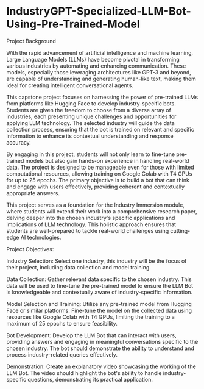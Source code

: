 # IndustryGPT-Specialized-LLM-Bot-Using-Pre-Trained-Model
Project Background

With the rapid advancement of artificial intelligence and machine learning, Large Language Models (LLMs) have become pivotal in transforming various industries by automating and enhancing communication. These models, especially those leveraging architectures like GPT-3 and beyond, are capable of understanding and generating human-like text, making them ideal for creating intelligent conversational agents.

This capstone project focuses on harnessing the power of pre-trained LLMs from platforms like Hugging Face to develop industry-specific bots. Students are given the freedom to choose from a diverse array of industries, each presenting unique challenges and opportunities for applying LLM technology. The selected industry will guide the data collection process, ensuring that the bot is trained on relevant and specific information to enhance its contextual understanding and response accuracy.

By engaging in this project, students will not only learn to fine-tune pre-trained models but also gain hands-on experience in handling real-world data. The project is designed to be manageable even for those with limited computational resources, allowing training on Google Colab with T4 GPUs for up to 25 epochs. The primary objective is to build a bot that can think and engage with users effectively, providing coherent and contextually appropriate answers.

This project serves as a foundation for the Industry Immersion module, where students will extend their work into a comprehensive research paper, delving deeper into the chosen industry's specific applications and implications of LLM technology. This holistic approach ensures that students are well-prepared to tackle real-world challenges using cutting-edge AI technologies.

Project Objectives:

Industry Selection: Select one industry, this industry will be the focus of their project, including data collection and model training.

Data Collection: Gather relevant data specific to the chosen industry. This data will be used to fine-tune the pre-trained model to ensure the LLM Bot is knowledgeable and contextually aware of industry-specific information.

Model Selection and Training: Utilize any pre-trained model from Hugging Face or similar platforms. Fine-tune the model on the collected data using resources like Google Colab with T4 GPUs, limiting the training to a maximum of 25 epochs to ensure feasibility.

Bot Development: Develop the LLM Bot that can interact with users, providing answers and engaging in meaningful conversations specific to the chosen industry. The bot should demonstrate the ability to understand and process industry-related queries effectively.

Demonstration: Create an explanatory video showcasing the working of the LLM Bot. The video should highlight the bot's ability to handle industry-specific questions, demonstrating its practical application.
